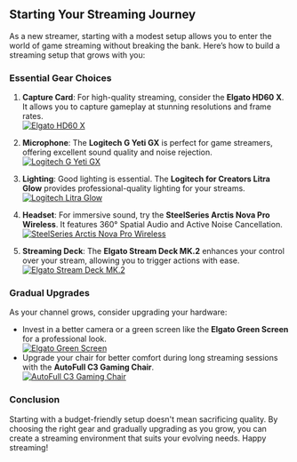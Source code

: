## Starting Your Streaming Journey

As a new streamer, starting with a modest setup allows you to enter the world of game streaming without breaking the bank. Here’s how to build a streaming setup that grows with you:

### Essential Gear Choices

1. **Capture Card**: For high-quality streaming, consider the **Elgato HD60 X**. It allows you to capture gameplay at stunning resolutions and frame rates.  
   [![Elgato HD60 X](https://www.gamestreamingsetup.com/elgato-hd60-x.jpg)](https://amzn.to/4dZtxVc)

2. **Microphone**: The **Logitech G Yeti GX** is perfect for game streamers, offering excellent sound quality and noise rejection.  
   [![Logitech G Yeti GX](https://www.gamestreamingsetup.com/logitech-g-yeti-gx.jpg)](https://amzn.to/446et4B)

3. **Lighting**: Good lighting is essential. The **Logitech for Creators Litra Glow** provides professional-quality lighting for your streams.  
   [![Logitech Litra Glow](https://www.gamestreamingsetup.com/logitech-litra-glow.jpg)](https://amzn.to/4l3fnVr)

4. **Headset**: For immersive sound, try the **SteelSeries Arctis Nova Pro Wireless**. It features 360° Spatial Audio and Active Noise Cancellation.  
   [![SteelSeries Arctis Nova Pro Wireless](https://www.gamestreamingsetup.com/steelseries-arctis-nova.jpg)](https://amzn.to/3FJODdC)

5. **Streaming Deck**: The **Elgato Stream Deck MK.2** enhances your control over your stream, allowing you to trigger actions with ease.  
   [![Elgato Stream Deck MK.2](https://www.gamestreamingsetup.com/elgato-stream-deck-mk2.jpg)](https://amzn.to/43ECm3m)

### Gradual Upgrades

As your channel grows, consider upgrading your hardware:
- Invest in a better camera or a green screen like the **Elgato Green Screen** for a professional look.  
   [![Elgato Green Screen](https://www.gamestreamingsetup.com/elgato-green-screen.jpg)](https://amzn.to/3HMSQxv)
- Upgrade your chair for better comfort during long streaming sessions with the **AutoFull C3 Gaming Chair**.  
   [![AutoFull C3 Gaming Chair](https://www.gamestreamingsetup.com/autofull-c3.jpg)](https://amzn.to/3ZkeNtZ)

### Conclusion

Starting with a budget-friendly setup doesn't mean sacrificing quality. By choosing the right gear and gradually upgrading as you grow, you can create a streaming environment that suits your evolving needs. Happy streaming!